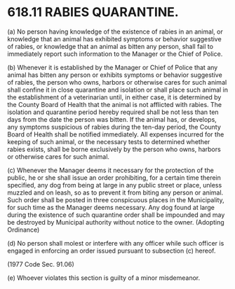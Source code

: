 618.11 RABIES QUARANTINE.
=========================

​(a) No person having knowledge of the existence of rabies in an animal,
or knowledge that an animal has exhibited symptoms or behavior
suggestive of rabies, or knowledge that an animal as bitten any person,
shall fail to immediately report such information to the Manager or the
Chief of Police.

​(b) Whenever it is established by the Manager or Chief of Police that
any animal has bitten any person or exhibits symptoms or behavior
suggestive of rabies, the person who owns, harbors or otherwise cares
for such animal shall confine it in close quarantine and isolation or
shall place such animal in the establishment of a veterinarian until, in
either case, it is determined by the County Board of Health that the
animal is not afflicted with rabies. The isolation and quarantine period
hereby required shall be not less than ten days from the date the person
was bitten. If the animal has, or develops, any symptoms suspicious of
rabies during the ten-day period, the County Board of Health shall be
notified immediately. All expenses incurred for the keeping of such
animal, or the necessary tests to determined whether rabies exists,
shall be borne exclusively by the person who owns, harbors or otherwise
cares for such animal.

​(c) Whenever the Manager deems it necessary for the protection of the
public, he or she shall issue an order prohibiting, for a certain time
therein specified, any dog from being at large in any public street or
place, unless muzzled and on leash, so as to prevent it from biting any
person or animal. Such order shall be posted in three conspicuous places
in the Municipality, for such time as the Manager deems necessary. Any
dog found at large during the existence of such quarantine order shall
be impounded and may be destroyed by Municipal authority without notice
to the owner. (Adopting Ordinance)

​(d) No person shall molest or interfere with any officer while such
officer is engaged in enforcing an order issued pursuant to subsection
(c) hereof.

(1977 Code Sec. 91.06)

​(e) Whoever violates this section is guilty of a minor misdemeanor.
